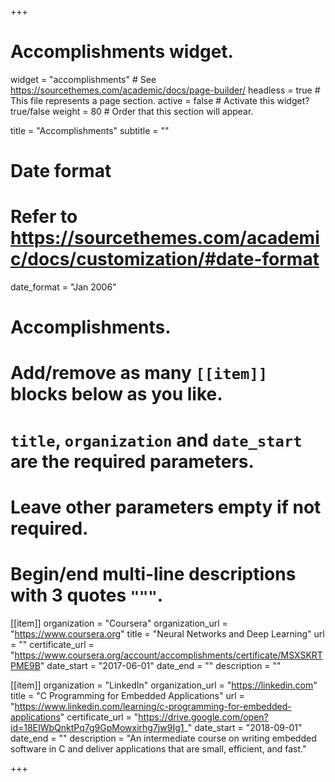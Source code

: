 +++
# Accomplishments widget.
widget = "accomplishments"  # See https://sourcethemes.com/academic/docs/page-builder/
headless = true  # This file represents a page section.
active = false  # Activate this widget? true/false
weight = 80  # Order that this section will appear.

title = "Accomplish&shy;ments"
subtitle = ""

# Date format
#   Refer to https://sourcethemes.com/academic/docs/customization/#date-format
date_format = "Jan 2006"

# Accomplishments.
#   Add/remove as many `[[item]]` blocks below as you like.
#   `title`, `organization` and `date_start` are the required parameters.
#   Leave other parameters empty if not required.
#   Begin/end multi-line descriptions with 3 quotes `"""`.

[[item]]
  organization = "Coursera"
  organization_url = "https://www.coursera.org"
  title = "Neural Networks and Deep Learning"
  url = ""
  certificate_url = "https://www.coursera.org/account/accomplishments/certificate/MSXSKRTPME9B"
  date_start = "2017-06-01"
  date_end = ""
  description = ""

[[item]]
  organization = "LinkedIn"
  organization_url = "https://linkedin.com"
  title = "C Programming for Embedded Applications"
  url = "https://www.linkedin.com/learning/c-programming-for-embedded-applications"
  certificate_url = "https://drive.google.com/open?id=18EIWbQnktPq7g9GpMowxirhg7jw9Ig1_"
  date_start = "2018-09-01"
  date_end = ""
  description = "An intermediate course on writing embedded software in C and deliver applications that are small, efficient, and fast."

+++
